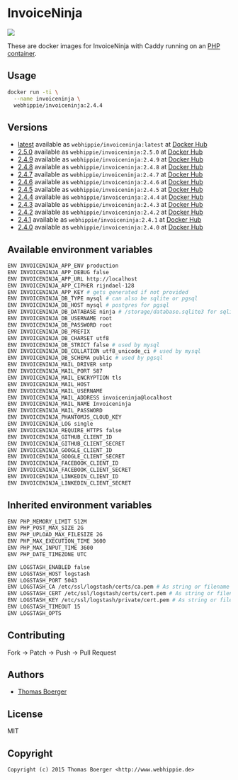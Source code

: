 # InvoiceNinja

[![](https://badge.imagelayers.io/webhippie/invoiceninja:2.4.4.svg)](https://imagelayers.io/?images=webhippie/invoiceninja:2.4.4 'Get your own badge on imagelayers.io')

These are docker images for InvoiceNinja with Caddy running on an
[PHP container](https://registry.hub.docker.com/u/webhippie/php-caddy/).


## Usage

```bash
docker run -ti \
  --name invoiceninja \
  webhippie/invoiceninja:2.4.4
```


## Versions

* [latest](https://github.com/dockhippie/invoiceninja/tree/master)
  available as ```webhippie/invoiceninja:latest``` at
  [Docker Hub](https://registry.hub.docker.com/u/webhippie/invoiceninja/)
* [2.5.0](https://github.com/dockhippie/invoiceninja/tree/2.5.0)
  available as ```webhippie/invoiceninja:2.5.0``` at
  [Docker Hub](https://registry.hub.docker.com/u/webhippie/invoiceninja/)
* [2.4.9](https://github.com/dockhippie/invoiceninja/tree/2.4.9)
  available as ```webhippie/invoiceninja:2.4.9``` at
  [Docker Hub](https://registry.hub.docker.com/u/webhippie/invoiceninja/)
* [2.4.8](https://github.com/dockhippie/invoiceninja/tree/2.4.8)
  available as ```webhippie/invoiceninja:2.4.8``` at
  [Docker Hub](https://registry.hub.docker.com/u/webhippie/invoiceninja/)
* [2.4.7](https://github.com/dockhippie/invoiceninja/tree/2.4.7)
  available as ```webhippie/invoiceninja:2.4.7``` at
  [Docker Hub](https://registry.hub.docker.com/u/webhippie/invoiceninja/)
* [2.4.6](https://github.com/dockhippie/invoiceninja/tree/2.4.6)
  available as ```webhippie/invoiceninja:2.4.6``` at
  [Docker Hub](https://registry.hub.docker.com/u/webhippie/invoiceninja/)
* [2.4.5](https://github.com/dockhippie/invoiceninja/tree/2.4.5)
  available as ```webhippie/invoiceninja:2.4.5``` at
  [Docker Hub](https://registry.hub.docker.com/u/webhippie/invoiceninja/)
* [2.4.4](https://github.com/dockhippie/invoiceninja/tree/2.4.4)
  available as ```webhippie/invoiceninja:2.4.4``` at
  [Docker Hub](https://registry.hub.docker.com/u/webhippie/invoiceninja/)
* [2.4.3](https://github.com/dockhippie/invoiceninja/tree/2.4.3)
  available as ```webhippie/invoiceninja:2.4.3``` at
  [Docker Hub](https://registry.hub.docker.com/u/webhippie/invoiceninja/)
* [2.4.2](https://github.com/dockhippie/invoiceninja/tree/2.4.2)
  available as ```webhippie/invoiceninja:2.4.2``` at
  [Docker Hub](https://registry.hub.docker.com/u/webhippie/invoiceninja/)
* [2.4.1](https://github.com/dockhippie/invoiceninja/tree/2.4.1)
  available as ```webhippie/invoiceninja:2.4.1``` at
  [Docker Hub](https://registry.hub.docker.com/u/webhippie/invoiceninja/)
* [2.4.0](https://github.com/dockhippie/invoiceninja/tree/2.4.0)
  available as ```webhippie/invoiceninja:2.4.0``` at
  [Docker Hub](https://registry.hub.docker.com/u/webhippie/invoiceninja/)


## Available environment variables

```bash
ENV INVOICENINJA_APP_ENV production
ENV INVOICENINJA_APP_DEBUG false
ENV INVOICENINJA_APP_URL http://localhost
ENV INVOICENINJA_APP_CIPHER rijndael-128
ENV INVOICENINJA_APP_KEY # gets generated if not provided
ENV INVOICENINJA_DB_TYPE mysql # can also be sqlite or pgsql
ENV INVOICENINJA_DB_HOST mysql # postgres for pgsql
ENV INVOICENINJA_DB_DATABASE ninja # /storage/database.sqlite3 for sqlite
ENV INVOICENINJA_DB_USERNAME root
ENV INVOICENINJA_DB_PASSWORD root
ENV INVOICENINJA_DB_PREFIX
ENV INVOICENINJA_DB_CHARSET utf8
ENV INVOICENINJA_DB_STRICT false # used by mysql
ENV INVOICENINJA_DB_COLLATION utf8_unicode_ci # used by mysql
ENV INVOICENINJA_DB_SCHEMA public # used by pgsql
ENV INVOICENINJA_MAIL_DRIVER smtp
ENV INVOICENINJA_MAIL_PORT 587
ENV INVOICENINJA_MAIL_ENCRYPTION tls
ENV INVOICENINJA_MAIL_HOST
ENV INVOICENINJA_MAIL_USERNAME
ENV INVOICENINJA_MAIL_ADDRESS invoiceninja@localhost
ENV INVOICENINJA_MAIL_NAME Invoiceninja
ENV INVOICENINJA_MAIL_PASSWORD
ENV INVOICENINJA_PHANTOMJS_CLOUD_KEY
ENV INVOICENINJA_LOG single
ENV INVOICENINJA_REQUIRE_HTTPS false
ENV INVOICENINJA_GITHUB_CLIENT_ID
ENV INVOICENINJA_GITHUB_CLIENT_SECRET
ENV INVOICENINJA_GOOGLE_CLIENT_ID
ENV INVOICENINJA_GOOGLE_CLIENT_SECRET
ENV INVOICENINJA_FACEBOOK_CLIENT_ID
ENV INVOICENINJA_FACEBOOK_CLIENT_SECRET
ENV INVOICENINJA_LINKEDIN_CLIENT_ID
ENV INVOICENINJA_LINKEDIN_CLIENT_SECRET
```


## Inherited environment variables

```bash
ENV PHP_MEMORY_LIMIT 512M
ENV PHP_POST_MAX_SIZE 2G
ENV PHP_UPLOAD_MAX_FILESIZE 2G
ENV PHP_MAX_EXECUTION_TIME 3600
ENV PHP_MAX_INPUT_TIME 3600
ENV PHP_DATE_TIMEZONE UTC
```

```bash
ENV LOGSTASH_ENABLED false
ENV LOGSTASH_HOST logstash
ENV LOGSTASH_PORT 5043
ENV LOGSTASH_CA /etc/ssl/logstash/certs/ca.pem # As string or filename
ENV LOGSTASH_CERT /etc/ssl/logstash/certs/cert.pem # As string or filename
ENV LOGSTASH_KEY /etc/ssl/logstash/private/cert.pem # As string or filename
ENV LOGSTASH_TIMEOUT 15
ENV LOGSTASH_OPTS
```


## Contributing

Fork -> Patch -> Push -> Pull Request


## Authors

* [Thomas Boerger](https://github.com/tboerger)


## License

MIT


## Copyright

```
Copyright (c) 2015 Thomas Boerger <http://www.webhippie.de>
```
